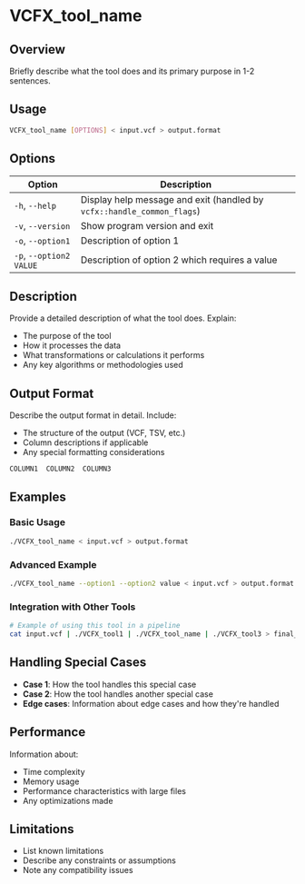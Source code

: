 # VCFX_tool_name

## Overview

Briefly describe what the tool does and its primary purpose in 1-2 sentences.

## Usage

```bash
VCFX_tool_name [OPTIONS] < input.vcf > output.format
```

## Options

| Option | Description |
|--------|-------------|
| `-h`, `--help` | Display help message and exit (handled by `vcfx::handle_common_flags`) |
| `-v`, `--version` | Show program version and exit |
| `-o`, `--option1` | Description of option 1 |
| `-p`, `--option2 VALUE` | Description of option 2 which requires a value |

## Description

Provide a detailed description of what the tool does. Explain:
- The purpose of the tool
- How it processes the data
- What transformations or calculations it performs
- Any key algorithms or methodologies used

## Output Format

Describe the output format in detail. Include:
- The structure of the output (VCF, TSV, etc.)
- Column descriptions if applicable
- Any special formatting considerations

```
COLUMN1  COLUMN2  COLUMN3
```

## Examples

### Basic Usage

```bash
./VCFX_tool_name < input.vcf > output.format
```

### Advanced Example

```bash
./VCFX_tool_name --option1 --option2 value < input.vcf > output.format
```

### Integration with Other Tools

```bash
# Example of using this tool in a pipeline
cat input.vcf | ./VCFX_tool1 | ./VCFX_tool_name | ./VCFX_tool3 > final_output.format
```

## Handling Special Cases

- **Case 1**: How the tool handles this special case
- **Case 2**: How the tool handles another special case
- **Edge cases**: Information about edge cases and how they're handled

## Performance

Information about:
- Time complexity
- Memory usage
- Performance characteristics with large files
- Any optimizations made

## Limitations

- List known limitations
- Describe any constraints or assumptions
- Note any compatibility issues 

